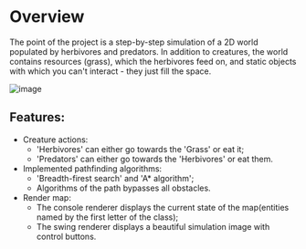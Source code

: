 # Overview

The point of the project is a step-by-step simulation of a 2D world populated by herbivores and predators. 
In addition to creatures, the world contains resources (grass), which the herbivores feed on, and static
objects with which you can't interact - they just fill the space.

![image](https://github.com/MrSinkaaa/Simulation/assets/75826561/ca81cc07-932b-4538-b335-7c21b54432cd)


## Features:

- Creature actions:
   - 'Herbivores' can either go towards the 'Grass' or eat it;
   - 'Predators' can either go towards the 'Herbivores' or eat them.
- Implemented pathfinding algorithms:
  - 'Breadth-firest search' and 'A* algorithm';
  - Algorithms of the path bypasses all obstacles.
- Render map: 
  - The console renderer displays the current state of the map(entities named by the first letter of the class);
  - The swing renderer displays a beautiful simulation image with control buttons.

